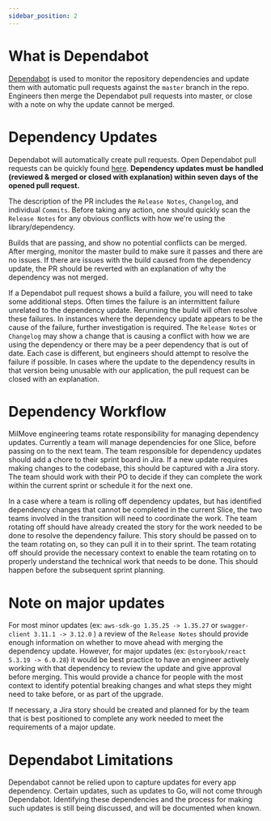 ```yaml
---
sidebar_position: 2
---
```


# What is Dependabot

[Dependabot](https://docs.github.com/en/code-security/supply-chain-security/keeping-your-dependencies-updated-automatically/about-dependabot-version-updates) is used to monitor the repository dependencies and update them with automatic
pull requests against the `master` branch in the repo. Engineers then merge the Dependabot pull requests into master, or close with a note on why the update cannot be merged.

# Dependency Updates
Dependabot will automatically create pull requests. Open Dependabot pull requests can be quickly found [here](https://github.com/transcom/mymove/pulls?q=is%3Apr+is%3Aopen+label%3Adependencies). **Dependency updates must be handled (reviewed & merged or closed with explanation) within seven days of the opened pull request.**

The description of the PR includes the `Release Notes`, `Changelog`, and individual `Commits`. Before taking any action, one should quickly scan the `Release Notes` for any obvious conflicts with how we're using the library/dependency.

Builds that are passing, and show no potential conflicts can be merged. After merging, monitor the master build to make sure it passes and there are no issues. If there are issues with the build caused from the dependency update, the PR should be reverted with an explanation of why the dependency was not merged.

If a Dependabot pull request shows a build a failure, you will need to take some additional steps. Often times the failure is an intermittent failure unrelated to the dependency update. Rerunning the build will often resolve these failures. In instances where the dependency update appears to be the cause of the failure, further investigation is required. The `Release Notes` or `Changelog` may show a change that is causing a conflict with how we are using the dependency or there may be a peer dependency that is out of date. Each case is different, but engineers should attempt to resolve the failure if possible. In cases where the update to the dependency results in that version being unusable with our application, the pull request can be closed with an explanation.

# Dependency Workflow
MilMove engineering teams rotate responsibility for managing dependency updates. Currently a team will manage dependencies for one Slice, before passing on to the next team. The team responsible for dependency updates should add a chore to their sprint board in Jira. If a new update requires making changes to the codebase, this should be captured with a Jira story. The team should work with their PO to decide if they can complete the work within the current sprint or schedule it for the next one.

In a case where a team is rolling off dependency updates, but has identified dependency changes that cannot be completed in the current Slice, the two teams involved in the transition will need to coordinate the work. The team rotating off should have already created the story for the work needed to be done to resolve the dependency failure. This story should be passed on to the team rotating on, so they can pull it in to their sprint. The team rotating off should provide the necessary context to enable the team rotating on to properly understand the technical work that needs to be done. This should happen before the subsequent sprint planning.

# Note on major updates
For most minor updates (ex: `aws-sdk-go 1.35.25 -> 1.35.27` or `swagger-client 3.11.1 -> 3.12.0` ) a review of the `Release Notes` should provide enough information on whether to move ahead with merging the dependency update. However, for major updates (ex: `@storybook/react 5.3.19 -> 6.0.28`) it would be best practice to have an engineer actively working with that dependency to review the update and give approval before merging. This would provide a chance for people with the most context to identify potential breaking changes and what steps they might need to take before, or as part of the upgrade.

If necessary, a Jira story should be created and planned for by the team that is best positioned to complete any work needed to meet the requirements of a major update.

# Dependabot Limitations
Dependabot cannot be relied upon to capture updates for every app dependency. Certain updates, such as updates to Go, will not come through Dependabot. Identifying these dependencies and the process for making such updates is still being discussed, and will be documented when known.
